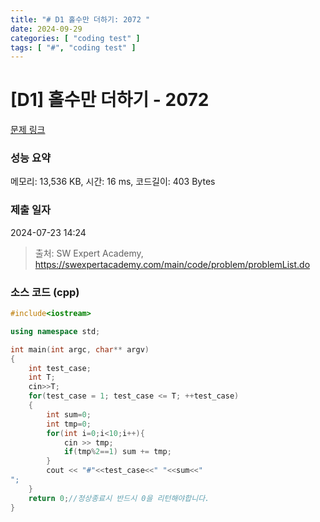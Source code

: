 ```yaml
---
title: "# D1 홀수만 더하기: 2072 "
date: 2024-09-29
categories: [ "coding test" ]
tags: [ "#", "coding test" ]
---
```


# [D1] 홀수만 더하기 - 2072 

[문제 링크](https://swexpertacademy.com/main/code/problem/problemDetail.do?contestProbId=AV5QSEhaA5sDFAUq) 

### 성능 요약

메모리: 13,536 KB, 시간: 16 ms, 코드길이: 403 Bytes

### 제출 일자

2024-07-23 14:24



> 출처: SW Expert Academy, https://swexpertacademy.com/main/code/problem/problemList.do


### 소스 코드 (cpp)
```cpp
#include<iostream>

using namespace std;

int main(int argc, char** argv)
{
	int test_case;
	int T;
	cin>>T;
	for(test_case = 1; test_case <= T; ++test_case)
	{
        int sum=0;
        int tmp=0;
        for(int i=0;i<10;i++){
            cin >> tmp;
            if(tmp%2==1) sum += tmp;
        }
        cout << "#"<<test_case<<" "<<sum<<"
";
	}
	return 0;//정상종료시 반드시 0을 리턴해야합니다.
}
```
